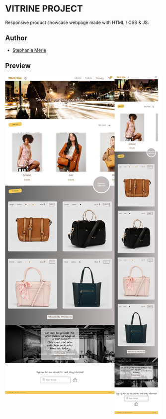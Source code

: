 # VITRINE PROJECT

Responsive product showcase webpage made with HTML / CSS & JS.

## Author

- [Stephanie Merle](https://github.com/Stephanie-Merle)

## Preview

<div style="display:flex; margin:auto">
<img src="./Readme/vitrine_desktop.jpg" width="80%" height="80%" title="wide-screen">
<img src="./Readme/vitrine_mobile.jpg" width="70%" height="70%" title="wide-screen">
</div>
